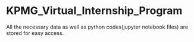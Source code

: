 # KPMG_Virtual_Internship_Program
All the necessary data as well as python codes(jupyter notebook files) are stored for easy access.

